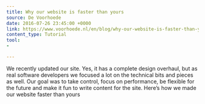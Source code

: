 ```yaml
---
title: Why our website is faster than yours
source: De Voorhoede
date: 2016-07-26 23:45:00 +0000
link: https://www.voorhoede.nl/en/blog/why-our-website-is-faster-than-yours/
content_type: Tutorial
tool:
- 

---
```

We recently updated our site. Yes, it has a complete design overhaul, but as real software developers we focused a lot on the technical bits and pieces as well. Our goal was to take control, focus on performance, be flexible for the future and make it fun to write content for the site. Here’s how we made our website faster than yours 





